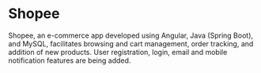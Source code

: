 # Shopee
Shopee, an e-commerce app developed using Angular, Java (Spring Boot), and MySQL, facilitates browsing and cart management, order tracking, and addition of new products. User registration, login, email and mobile notification features are being added.

